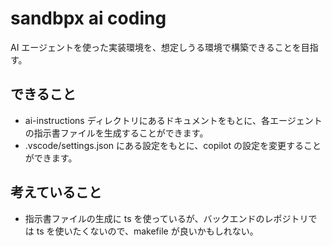 # sandbpx ai coding

AI エージェントを使った実装環境を、想定しうる環境で構築できることを目指す。

## できること

- ai-instructions ディレクトリにあるドキュメントをもとに、各エージェントの指示書ファイルを生成することができます。
- .vscode/settings.json にある設定をもとに、copilot の設定を変更することができます。

## 考えていること

- 指示書ファイルの生成に ts を使っているが、バックエンドのレポジトリでは ts を使いたくないので、makefile が良いかもしれない。
